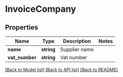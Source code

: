 # InvoiceCompany

## Properties
Name | Type | Description | Notes
------------ | ------------- | ------------- | -------------
**name** | **string** | Supplier name | 
**vat_number** | **string** | Vat number | 

[[Back to Model list]](../../README.md#documentation-for-models) [[Back to API list]](../../README.md#documentation-for-api-endpoints) [[Back to README]](../../README.md)


